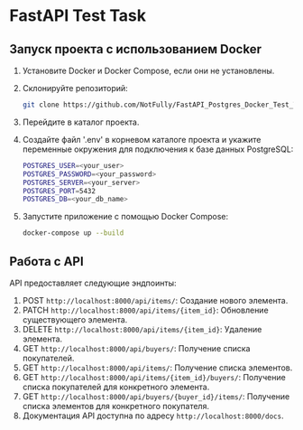 # FastAPI Test Task

## Запуск проекта с использованием Docker

1. Установите Docker и Docker Compose, если они не установлены.
2. Склонируйте репозиторий:

   ```bash
   git clone https://github.com/NotFully/FastAPI_Postgres_Docker_Test_Task/
   ```

3. Перейдите в каталог проекта.
4. Создайте файл '.env' в корневом каталоге проекта и укажите переменные окружения для подключения к базе данных PostgreSQL:
   
   ```bash
   POSTGRES_USER=<your_user>
   POSTGRES_PASSWORD=<your_password>
   POSTGRES_SERVER=<your_server>
   POSTGRES_PORT=5432
   POSTGRES_DB=<your_db_name>
   ```
6. Запустите приложение с помощью Docker Compose:
   
   ```bash
   docker-compose up --build
   ```

## Работа с API

API предоставляет следующие эндпоинты:

1. POST ```http://localhost:8000/api/items/```: Создание нового элемента.
2. PATCH ```http://localhost:8000/api/items/{item_id}```: Обновление существующего элемента.
3. DELETE ```http://localhost:8000/api/items/{item_id}```: Удаление элемента.
4. GET ```http://localhost:8000/api/buyers/```: Получение списка покупателей.
5. GET ```http://localhost:8000/api/items/```: Получение списка элементов.
6. GET ```http://localhost:8000/api/items/{item_id}/buyers/```: Получение списка покупателей для конкретного элемента.
7. GET ```http://localhost:8000/api/buyers/{buyer_id}/items/```: Получение списка элементов для конкретного покупателя.
8. Документация API доступна по адресу ```http://localhost:8000/docs```.
